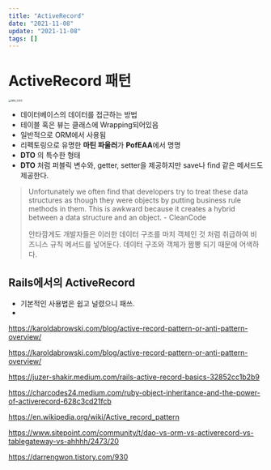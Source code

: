 ```yaml
---
title: "ActiveRecord"
date: "2021-11-08"
update: "2021-11-08"
tags: []
---
```


# ActiveRecord 패턴

<img src="https://user-images.githubusercontent.com/72075148/141689387-5704430d-cf75-4b41-bce6-66829b283cba.jpg" alt="IMG_0255" style="zoom: 33%;" />

- 데이터베이스의 데이터를 접근하는 방법
- 테이블 혹은 뷰는 클래스에 Wrapping되어있음
- 일반적으로 ORM에서 사용됨
- 리펙토링으로 유명한 **마틴 파울러**가 **PofEAA**에서 명명
- **DTO** 의 특수한 형태
- **DTO** 처럼 퍼블릭 변수와, getter, setter을 제공하지만 save나 find 같은 메서드도 제공한다.

> Unfortunately we often find that developers try to treat these data structures as though they were objects by putting business rule methods in them. This is awkward because it creates a hybrid between a data structure and an object. - CleanCode
>
> 안타깜게도 개발자들은 이러한 데이터 구조를 마치 객체인 것 처럼 취급하여 비즈니스 규칙 메서드를 넣어둔다. 데이터 구조와 객체가 짬뽕 되기 때문에 어색하다.

## Rails에서의 ActiveRecord

- 기본적인 사용법은 쉽고 널렸으니 패쓰.
-

https://karoldabrowski.com/blog/active-record-pattern-or-anti-pattern-overview/

https://karoldabrowski.com/blog/active-record-pattern-or-anti-pattern-overview/

https://juzer-shakir.medium.com/rails-active-record-basics-32852cc1b2b9

https://charcodes24.medium.com/ruby-object-inheritance-and-the-power-of-activerecord-628c3cd21fcb

https://en.wikipedia.org/wiki/Active_record_pattern

https://www.sitepoint.com/community/t/dao-vs-orm-vs-activerecord-vs-tablegateway-vs-ahhhh/2473/20

https://darrengwon.tistory.com/930
